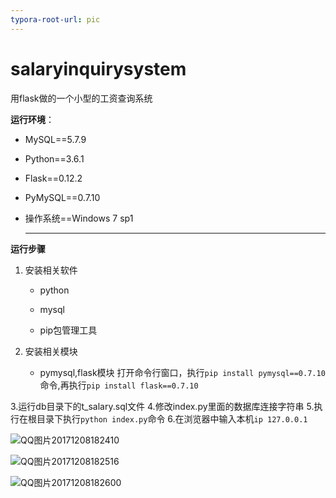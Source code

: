 ```yaml
---
typora-root-url: pic
---
```


# salaryinquirysystem
用flask做的一个小型的工资查询系统

**运行环境**：

+ MySQL==5.7.9

+ Python==3.6.1

+ Flask==0.12.2

+ PyMySQL==0.7.10

+ 操作系统==Windows 7 sp1

  ****

**运行步骤**

1. 安装相关软件

   + python

   + mysql

   + pip包管理工具
2. 安装相关模块
   + pymysql,flask模块
      打开命令行窗口，执行`pip install pymysql==0.7.10`命令,再执行`pip install flask==0.7.10`
      ​

3.运行db目录下的t_salary.sql文件
4.修改index.py里面的数据库连接字符串
5.执行在根目录下执行`python index.py`命令
6.在浏览器中输入本机`ip 127.0.0.1`

![QQ图片20171208182410](/QQ图片20171208182410.png)

![QQ图片20171208182516](/QQ图片20171208182516.png)

![QQ图片20171208182600](/QQ图片20171208182600.png)